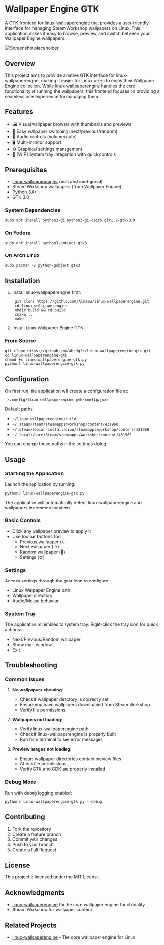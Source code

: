 # Wallpaper Engine GTK

A GTK frontend for [linux-wallpaperengine](https://github.com/Almamu/linux-wallpaperengine) that provides a user-friendly interface for managing Steam Workshop wallpapers on Linux. This application makes it easy to browse, preview, and switch between your Wallpaper Engine wallpapers.

![Screenshot placeholder]()

## Overview

This project aims to provide a native GTK interface for linux-wallpaperengine, making it easier for Linux users to enjoy their Wallpaper Engine collection. While linux-wallpaperengine handles the core functionality of running the wallpapers, this frontend focuses on providing a seamless user experience for managing them.

## Features

- 🖼️ Visual wallpaper browser with thumbnails and previews
- 🔄 Easy wallpaper switching (next/previous/random)
- 🎵 Audio controls (volume/mute)
- 🖥️ Multi-monitor support
- ⚙️ Graphical settings management
- 🔧 [WIP] System tray integration with quick controls

## Prerequisites

- [linux-wallpaperengine](https://github.com/Almamu/linux-wallpaperengine) (built and configured)
- Steam Workshop wallpapers (from Wallpaper Engine)
- Python 3.6+
- GTK 3.0

### System Dependencies

	sudo apt install python3-gi python3-gi-cairo gir1.2-gtk-3.0

### On Fedora

	sudo dnf install python3-gobject gtk3

### On Arch Linux

	sudo pacman -S python-gobject gtk3


## Installation

1. Install linux-wallpaperengine first:

		git clone https://github.com/Almamu/linux-wallpaperengine.git
		cd linux-wallpaperengine
		mkdir build && cd build
		cmake ..
		make

2. Install Linux Wallpaper Engine GTK:

### From Source

	git clone https://github.com/abcdqfr/linux-wallpaperengine-gtk.git
	cd linux-wallpaperengine-gtk
	chmod +x linux-wallpaperengine-gtk.py
	python3 linux-wallpaperengine-gtk.py

## Configuration

On first run, the application will create a configuration file at:

    ~/.config/linux-wallpaperengine-gtk/config.json

Default paths:
  - `~/linux-wallpaperengine/build`
  - `~/.steam/steam/steamapps/workshop/content/431960`
  - `~/.steam/debian-installation/steamapps/workshop/content/431960`
  - `~/.local/share/Steam/steamapps/workshop/content/431960`

You can change these paths in the settings dialog.

## Usage

### Starting the Application

Launch the application by running:

    python3 linux-wallpaperengine-gtk.py

The application will automatically detect linux-wallpaperengine and wallpapers in common locations.

### Basic Controls

- Click any wallpaper preview to apply it
- Use toolbar buttons for:
  - Previous wallpaper (←)
  - Next wallpaper (→)
  - Random wallpaper (🔀)
  - Settings (⚙️)

### Settings

Access settings through the gear icon to configure:
- Linux Wallpaper Engine path
- Wallpaper directory
- Audio/Mouse behavior

### System Tray

The application minimizes to system tray. Right-click the tray icon for quick actions:
- Next/Previous/Random wallpaper
- Show main window
- Exit

## Troubleshooting

### Common Issues

1. **No wallpapers showing:**
   - Check if wallpaper directory is correctly set
   - Ensure you have wallpapers downloaded from Steam Workshop
   - Verify file permissions

2. **Wallpapers not loading:**
   - Verify linux-wallpaperengine path
   - Check if linux-wallpaperengine is properly built
   - Run from terminal to see error messages

3. **Preview images not loading:**
   - Ensure wallpaper directories contain preview files
   - Check file permissions
   - Verify GTK and GDK are properly installed

### Debug Mode

Run with debug logging enabled:

	python3 linux-wallpaperengine-gtk.py --debug

## Contributing

1. Fork the repository
2. Create a feature branch
3. Commit your changes
4. Push to your branch
5. Create a Pull Request

## License

This project is licensed under the MIT License.

## Acknowledgments

- [linux-wallpaperengine](https://github.com/Almamu/linux-wallpaperengine) for the core wallpaper engine functionality
- Steam Workshop for wallpaper content

## Related Projects

- [linux-wallpaperengine](https://github.com/Almamu/linux-wallpaperengine) - The core wallpaper engine for Linux
